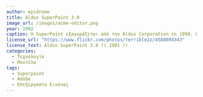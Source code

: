 ```yaml
---
author: epidrome
title: Aldus SuperPaint 3.0
image_url: /images/acme-editor.png
year: 1992 
caption: Η SuperPaint εξαγοράζεται από την Aldus Corporation το 1990. Η version 3.0 πρόσθεσε πολλές επιπλέον δυνατότητες, κυρίως υποστήριξη χρωμάτων, αλλά και λειτουργίες βελτίωσης εικόνας και γεμίσματα υφής. Αργότερα το 1994, η Aldus απορροφήθηκε από την Adobe.
license_url: "https://www.flickr.com/photos/terrible2z/4588894343" 
license_text: Aldus SuperPaint 3.0 (( 1991 )) 
categories:
  - Τεχνολογία
  - Μοντέλα
tags:
  - Superpaint
  - Adobe 
  - Επεξεργασία Εικόνας 
---
```


